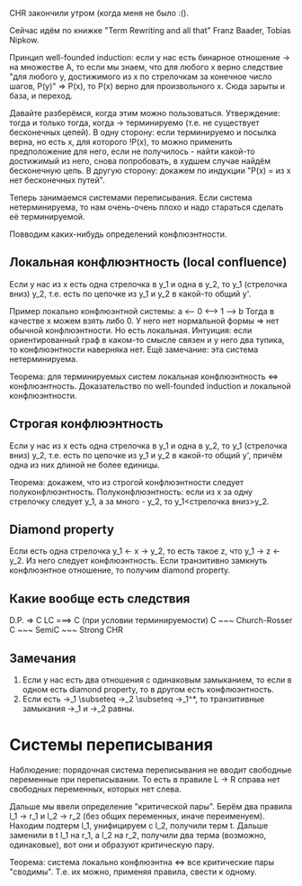 CHR закончили утром (когда меня не было :().

Сейчас идём по книжке "Term Rewriting and all that" Franz Baader, Tobias Nipkow.

Принцип well-founded induction: если у нас есть бинарное отношение ->
на множестве A, то если мы знаем, что для любого x верно следствие
"для любого y, достижимого из x по стрелочкам за конечное число шагов, P(y)" => P(x),
то P(x) верно для произвольного x. Сюда зарыты и база, и переход.

Давайте разберёмся, когда этим можно пользоваться.
Утверждение: тогда и только тогда, когда -> терминируемо (т.е. не существует бесконечных цепей).
В одну сторону: если терминируемо и посылка верна, но есть x, для которого !P(x),
то можно применить предположение для него, если не получилось - найти какой-то
достижимый из него, снова попробовать, в худшем случае найдём бесконечную цепь.
В другую сторону: докажем по индукции "P(x) = из x нет бесконечных путей".

Теперь занимаемся системами переписывания.
Если система нетерминируема, то нам очень-очень плохо и надо стараться сделать её терминируемой.

Повводим каких-нибудь определений конфлюэнтности.
## Локальная конфлюэнтность (local confluence)
Если у нас из x есть одна стрелочка в y_1 и одна в y_2, то y_1 (стрелочка вниз) y_2,
т.е. есть по цепочке из y_1 и y_2 в какой-то общий y'.

Пример локально конфлюэнтной системы:
a <-- 0 <--> 1 --> b
Тогда в качестве x можем взять либо 0.
У него нет нормальной формы => нет обычной конфлюэнтности.
Но есть локальная.
Интуиция: если ориентированный граф в каком-то смысле связен и у него два тупика, то конфлюэнтности наверняка нет.
Ещё замечание: эта система нетерминируема.

Теорема: для терминируемых систем локальная конфлюэнтность <=> конфлюэнтность.
Доказательство по well-founded induction и локальной конфлюэнтности.

## Строгая конфлюэнтность
Если у нас из x есть одна стрелочка в y_1 и одна в y_2, то y_1 (стрелочка вниз) y_2,
т.е. есть по цепочке из y_1 и y_2 в какой-то общий y', причём одна из них длиной не более единицы.

Теорема: докажем, что из строгой конфлюэнтности следует полуконфлюэнтность.
Полуконфлюэнтность: если из x за одну стрелочку следует y_1, а за много - y_2, то y_1<стрелочка вниз>y_2.

## Diamond property
Если есть одна стрелочка y_1 <- x -> y_2, то есть такое z, что y_1 -> z <- y_2.
Из него следует конфлюэнтность.
Если транзитивно замкнуть конфлюэнтное отношение, то получим diamond property.

## Какие вообще есть следствия
D.P. => C
LC ===> C (при условии терминируемости)
C ~~~ Church-Rosser
C ~~~ SemiC ~~~ Strong CHR

## Замечания
1. Если у нас есть два отношения с одинаковым замыканием, то если в одном есть diamond property, то в другом есть конфлюэнтность.
2. Если есть ->_1 \subseteq ->_2 \subseteq ->_1^*, то транзитивные замыкания ->_1 и ->_2 равны.

# Системы переписывания
Наблюдение: порядочная система переписывания не вводит свободные переменные при переписывании.
То есть в правиле L -> R справа нет свободных переменных, которых нет слева.

Дальше мы ввели определение "критической пары".
Берём два правила l_1 -> r_1 и l_2 -> r_2 (без общих переменных, иначе переименуем).
Находим подтерм l_1, унифицируем с l_2, получили терм t.
Дальше заменили в t l_1 на r_1, а l_2 на r_2, получили
два терма (возможно, одинаковые), вот они и образуют критическую пару.

Теорема: система локально конфлюэнтна <=> все критические пары "сводимы".
Т.е. их можно, применяя правила, свести к одному.
